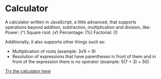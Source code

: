 # Calculator
A calculator written in JavaScript, a little advanced, that supports operations beyond addition, subtraction, multiplication and division, like:
  Power: (^)
  Square root: (√)
  Percentage: (%)
  Factorial: (!)

Additionally, it also supports other things such as:
  - Multiplication of roots (example: 3√9 = 9)
  - Resolution of expressions that have parentheses in front of them and in front of the expression there is no operator (example: 5(7 + 3) = 50)
  
[Try the calculator here](https://otoniel19.github.io/Calculator/)